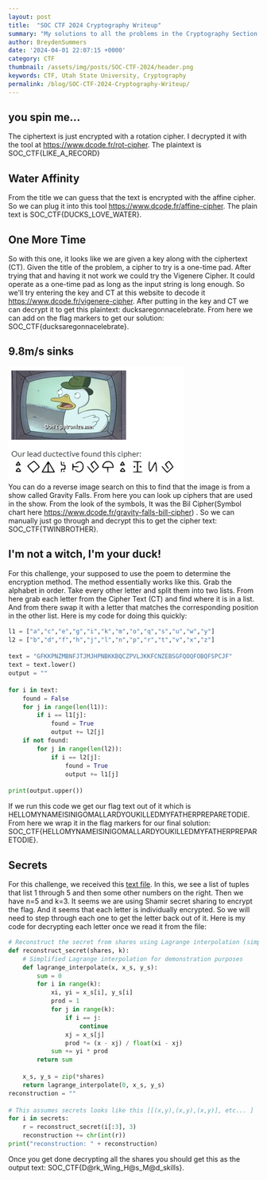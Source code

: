 ```yaml
---
layout: post
title:  "SOC CTF 2024 Cryptography Writeup"
summary: "My solutions to all the problems in the Cryptography Section of the in-house CTF for USU"
author: BreydenSummers
date: '2024-04-01 22:07:15 +0000'
category: CTF
thumbnail: /assets/img/posts/SOC-CTF-2024/header.png
keywords: CTF, Utah State University, Cryptography
permalink: /blog/SOC-CTF-2024-Cryptography-Writeup/
---
```



## you spin me...
The ciphertext is just encrypted with a rotation cipher. I decrypted it with the tool at https://www.dcode.fr/rot-cipher. The plaintext is SOC_CTF{LIKE_A_RECORD} 
## Water Affinity
From the title we can guess that the text is encrypted with the affine cipher. So we can plug it into this tool https://www.dcode.fr/affine-cipher. The plain text is SOC_CTF{DUCKS_LOVE_WATER}.
## One More Time
So with this one, it looks like we are given a key along with the ciphertext (CT). Given the title of the problem, a cipher to try is a one-time pad. After trying that and having it not work we could try the Vigenere Cipher. It could operate as a one-time pad as long as the input string is long enough. So we'll try entering the key and CT at this website to decode it https://www.dcode.fr/vigenere-cipher. After putting in the key and CT we can decrypt it to get this plaintext: ducksaregonnacelebrate. From here we can add on the flag markers to get our solution: SOC_CTF{ducksaregonnacelebrate}.
## 9.8m/s sinks
![gravity falls cipher](/assets/img/posts/SOC-CTF-2024/gravityfalls.png) <br>
You can do a reverse image search on this to find that the image is from a show called Gravity Falls. From here you can look up ciphers that are used in the show. From the look of the symbols, It was the Bil Cipher(Symbol chart here https://www.dcode.fr/gravity-falls-bill-cipher) . So we can manually just go through and decrypt this to get the cipher text:  SOC_CTF{TWINBROTHER}.
## I'm not a witch, I'm your duck!
For this challenge, your supposed to use the poem to determine the encryption method. The method essentially works like this. Grab the alphabet in order. Take every other letter and split them into two lists. From here grab each letter from the Cipher Text (CT) and find where it is in a list. And from there swap it with a letter that matches the corresponding position in the other list. Here is my code for doing this quickly:
```python
l1 = ["a","c","e","g","i","k","m","o","q","s","u","w","y"]
l2 = ["b","d","f","h","j","l","n","p","r","t","v","x","z"]

text = "GFKKPNZMBNFJTJMJHPNBKKBQCZPVLJKKFCNZEBSGFQOQFOBQFSPCJF"
text = text.lower()
output = ""

for i in text:
    found = False
    for j in range(len(l1)):
        if i == l1[j]:
            found = True
            output += l2[j]
    if not found:
        for j in range(len(l2)):
            if i == l2[j]:
                found = True
                output += l1[j]

print(output.upper())
```
If we run this code we get our flag text out of it which is HELLOMYNAMEISINIGOMALLARDYOUKILLEDMYFATHERPREPARETODIE. From here we wrap it in the flag markers for our final solution: SOC_CTF{HELLOMYNAMEISINIGOMALLARDYOUKILLEDMYFATHERPREPARETODIE}.

## Secrets
For this challenge, we received this [text file](https://github.com/BreydenSummers/BreydenSummers.github.io/files/14846438/secrets.txt). In this, we see a list of tuples that list 1 through 5 and then some other numbers on the right. Then we have n=5 and k=3. It seems we are using Shamir secret sharing to encrypt the flag. And it seems that each letter is individually encrypted. So we will need to step through each one to get the letter back out of it. Here is my code for decrypting each letter once we read it from the file:
```python
# Reconstruct the secret from shares using Lagrange interpolation (simplified version)
def reconstruct_secret(shares, k):
    # Simplified Lagrange interpolation for demonstration purposes
    def lagrange_interpolate(x, x_s, y_s):
        sum = 0
        for i in range(k):
            xi, yi = x_s[i], y_s[i]
            prod = 1
            for j in range(k):
                if i == j:
                    continue
                xj = x_s[j]
                prod *= (x - xj) / float(xi - xj)
            sum += yi * prod
        return sum

    x_s, y_s = zip(*shares)
    return lagrange_interpolate(0, x_s, y_s)
reconstruction = ""

# This assumes secrets looks like this [[(x,y),(x,y),(x,y)], etc... ]
for i in secrets:
    r = reconstruct_secret(i[:3], 3)
    reconstruction += chr(int(r))
print("reconstruction: " + reconstruction)

```
Once you get done decrypting all the shares you should get this as the output text: SOC_CTF{D@rk_Wing_H@s_M@d_skills}.


